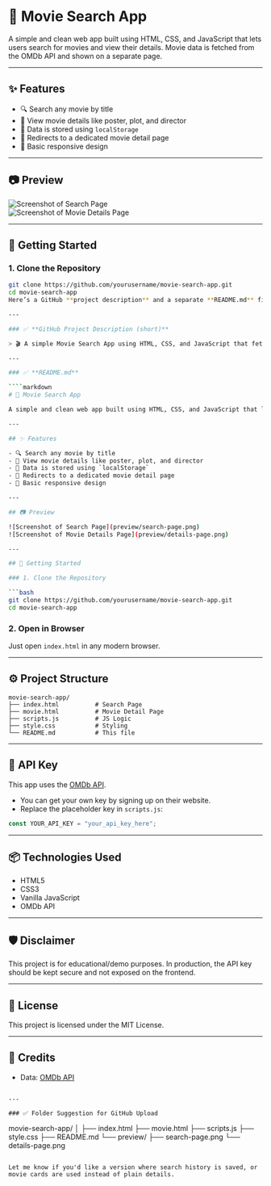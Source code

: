 # 🎥 Movie Search App

A simple and clean web app built using HTML, CSS, and JavaScript that lets users search for movies and view their details. Movie data is fetched from the OMDb API and shown on a separate page.

---

## ✨ Features

- 🔍 Search any movie by title
- 📄 View movie details like poster, plot, and director
- 🧠 Data is stored using `localStorage`
- 🔁 Redirects to a dedicated movie detail page
- 🎨 Basic responsive design

---

## 📷 Preview

![Screenshot of Search Page](preview/)  
![Screenshot of Movie Details Page](preview)

---

## 🚀 Getting Started

### 1. Clone the Repository

```bash
git clone https://github.com/yourusername/movie-search-app.git
cd movie-search-app
Here’s a GitHub **project description** and a separate **README.md** file for your Movie Search App.

---

### ✅ **GitHub Project Description (short)**

> 🎬 A simple Movie Search App using HTML, CSS, and JavaScript that fetches movie data from the OMDb API and displays details on a separate page.

---

### ✅ **README.md**

````markdown
# 🎥 Movie Search App

A simple and clean web app built using HTML, CSS, and JavaScript that lets users search for movies and view their details. Movie data is fetched from the OMDb API and shown on a separate page.

---

## ✨ Features

- 🔍 Search any movie by title
- 📄 View movie details like poster, plot, and director
- 🧠 Data is stored using `localStorage`
- 🔁 Redirects to a dedicated movie detail page
- 🎨 Basic responsive design

---

## 📷 Preview

![Screenshot of Search Page](preview/search-page.png)  
![Screenshot of Movie Details Page](preview/details-page.png)

---

## 🚀 Getting Started

### 1. Clone the Repository

```bash
git clone https://github.com/yourusername/movie-search-app.git
cd movie-search-app
````

### 2. Open in Browser

Just open `index.html` in any modern browser.

---

## ⚙️ Project Structure

```
movie-search-app/
├── index.html          # Search Page
├── movie.html          # Movie Detail Page
├── scripts.js          # JS Logic
├── style.css           # Styling
└── README.md           # This file
```

---

## 🔑 API Key

This app uses the [OMDb API](http://www.omdbapi.com/).

* You can get your own key by signing up on their website.
* Replace the placeholder key in `scripts.js`:

```javascript
const YOUR_API_KEY = "your_api_key_here";
```

---

## 📦 Technologies Used

* HTML5
* CSS3
* Vanilla JavaScript
* OMDb API

---

## 🛡️ Disclaimer

This project is for educational/demo purposes. In production, the API key should be kept secure and not exposed on the frontend.

---

## 📄 License

This project is licensed under the MIT License.

---

## 🙌 Credits

* Data: [OMDb API](http://www.omdbapi.com/)

```

---

### ✅ Folder Suggestion for GitHub Upload

```

movie-search-app/
│
├── index.html
├── movie.html
├── scripts.js
├── style.css
├── README.md
└── preview/
├── search-page.png
└── details-page.png

```

Let me know if you'd like a version where search history is saved, or movie cards are used instead of plain details.
```
